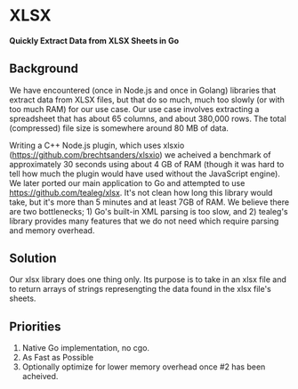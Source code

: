 XLSX
====

#### Quickly Extract Data from XLSX Sheets in Go

## Background

We have encountered (once in Node.js and once in Golang) libraries that extract data from XLSX files, but that do so much, much too slowly (or with too much RAM) for our use case. Our use case involves extracting a spreadsheet that has about 65 columns, and about 380,000 rows. The total (compressed) file size is somewhere around 80 MB of data.

Writing a C++ Node.js plugin, which uses xlsxio (https://github.com/brechtsanders/xlsxio) we acheived a benchmark of approximately 30 seconds using about 4 GB of RAM (though it was hard to tell how much the plugin would have used without the JavaScript engine). We later ported our main application to Go and attempted to use https://github.com/tealeg/xlsx. It's not clean how long this library would take, but it's more than 5 minutes and at least 7GB of RAM. We believe there are two bottlenecks; 1) Go's built-in XML parsing is too slow, and 2) tealeg's library provides many features that we do not need which require parsing and memory overhead.

## Solution

Our xlsx library does one thing only. Its purpose is to take in an xlsx file and to return arrays of strings represengting the data found in the xlsx file's sheets.

## Priorities

1) Native Go implementation, no cgo.
2) As Fast as Possible
3) Optionally optimize for lower memory overhead once #2 has been acheived.

